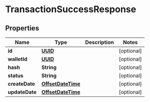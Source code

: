 
# TransactionSuccessResponse

## Properties
Name | Type | Description | Notes
------------ | ------------- | ------------- | -------------
**id** | [**UUID**](UUID.md) |  |  [optional]
**walletId** | [**UUID**](UUID.md) |  |  [optional]
**hash** | **String** |  |  [optional]
**status** | **String** |  |  [optional]
**createDate** | [**OffsetDateTime**](OffsetDateTime.md) |  |  [optional]
**updateDate** | [**OffsetDateTime**](OffsetDateTime.md) |  |  [optional]



